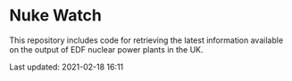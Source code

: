 # Nuke Watch

This repository includes code for retrieving the latest information available on the output of EDF nuclear power plants in the UK.

Last updated: 2021-02-18 16:11